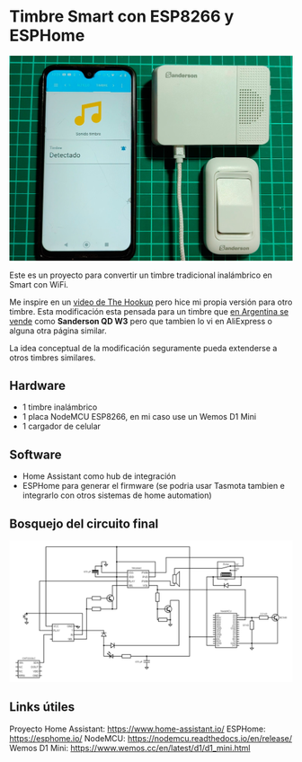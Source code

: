 # Timbre Smart con ESP8266 y ESPHome


![Proyecto terminado](/fotos/terminado.jpg)

Este es un proyecto para convertir un timbre tradicional inalámbrico en Smart con WiFi.

Me inspire en un [video de The Hookup](https://www.youtube.com/watch?v=xCQoOZNdaGY) pero hice mi propia versión para otro timbre. Esta modificación esta pensada para un timbre que [en Argentina se vende](https://sanderson.com.ar/producto/timbres-inalambricos/timbre-inalambrico-w3/) como **Sanderson QD W3** pero que tambien lo vi en AliExpress o alguna otra página similar.

La idea conceptual de la modificación seguramente pueda extenderse a otros timbres similares.

## Hardware

- 1 timbre inalámbrico
- 1 placa NodeMCU ESP8266, en mi caso use un Wemos D1 Mini
- 1 cargador de celular

## Software

- Home Assistant como hub de integración
- ESPHome para generar el firmware (se podria usar Tasmota tambien e integrarlo con otros sistemas de home automation)

## Bosquejo del circuito final

![Circuito](/fotos/circuito.png)

## Links útiles

Proyecto Home Assistant: https://www.home-assistant.io/
ESPHome: https://esphome.io/
NodeMCU: https://nodemcu.readthedocs.io/en/release/
Wemos D1 Mini: https://www.wemos.cc/en/latest/d1/d1_mini.html
